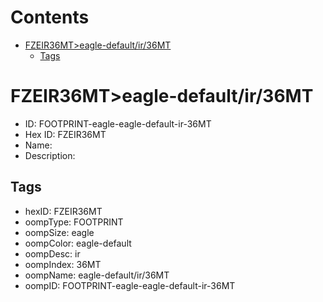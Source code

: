 



Contents
========

* [FZEIR36MT>eagle-default/ir/36MT](#fzeir36mteagle-defaultir36mt)
	* [Tags](#tags)

# FZEIR36MT>eagle-default/ir/36MT

- ID: FOOTPRINT-eagle-eagle-default-ir-36MT
- Hex ID: FZEIR36MT
- Name: 
- Description: 

## Tags

- hexID: FZEIR36MT
- oompType: FOOTPRINT
- oompSize: eagle
- oompColor: eagle-default
- oompDesc: ir
- oompIndex: 36MT
- oompName: eagle-default/ir/36MT
- oompID: FOOTPRINT-eagle-eagle-default-ir-36MT
